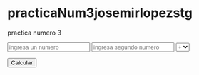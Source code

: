 # practicaNum3josemirlopezstg
practica numero 3
<script>alert("calculadora practica3")<;</script>
<input type="text" id="n11" placeholder="ingresa un numero">
<input type="text" id="n22" placeholder="ingresa segundo numero">

<select id="op">
    <option value="+">+</option>
    <option value="-">-</option>
    <option value="*">*</option>
    <option value="/">/</option>
</select>
    
<button id="calcular2">Calcular</button>

<output id="r2"></output> 
<script>
    
    document.querySelector('#calcular2').addEventListener('click', () =>{
        const n1 = parseInt(document.querySelector('#n11').value);
        const n2 = parseInt(document.querySelector('#n22').value);
        const op2 = document.querySelector('#op').value;
        let r;
        if(op2 == '+'){
            r = n1 + n2;
        }else if( op2 == '-'){
            r = n1 - n2;
        }else if(op2 == '*'){
            r = n1 * n2;
        }else if(op2 == '/'){
            r = n1 / n2;
        }
        document.querySelector('#r2').innerHTML = r;
    });

</script>
